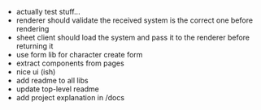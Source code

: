 - actually test stuff...
- renderer should validate the received system is the correct one before rendering
- sheet client should load the system and pass it to the renderer before returning it
- use form lib for character create form
- extract components from pages
- nice ui (ish)
- add readme to all libs
- update top-level readme
- add project explanation in /docs
